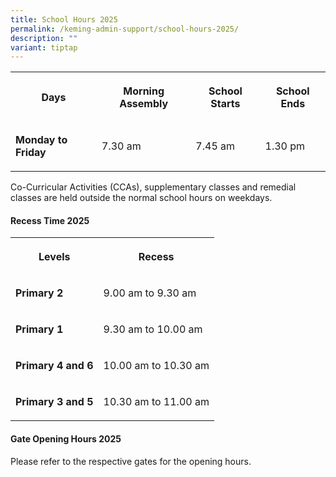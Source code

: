 ```yaml
---
title: School Hours 2025
permalink: /keming-admin-support/school-hours-2025/
description: ""
variant: tiptap
---
```

<table style="minWidth: 100px">
<colgroup>
<col>
<col>
<col>
<col>
</colgroup>
<tbody>
<tr>
<th rowspan="1" colspan="1">
<p>Days</p>
</th>
<th rowspan="1" colspan="1">
<p>Morning Assembly</p>
</th>
<th rowspan="1" colspan="1">
<p>School Starts</p>
</th>
<th rowspan="1" colspan="1">
<p>School Ends</p>
</th>
</tr>
<tr>
<td rowspan="1" colspan="1">
<p><strong>Monday to Friday</strong>
</p>
</td>
<td rowspan="1" colspan="1">
<p>7.30 am</p>
</td>
<td rowspan="1" colspan="1">
<p>7.45 am</p>
</td>
<td rowspan="1" colspan="1">
<p>1.30 pm</p>
</td>
</tr>
</tbody>
</table>
<p>Co-Curricular Activities (CCAs), supplementary classes and remedial classes
are held outside the normal school hours on weekdays.</p>
<h4><strong>Recess Time 2025</strong></h4>
<table style="minWidth: 50px">
<colgroup>
<col>
<col>
</colgroup>
<tbody>
<tr>
<th rowspan="1" colspan="1">
<p>Levels</p>
</th>
<th rowspan="1" colspan="1">
<p>Recess</p>
</th>
</tr>
<tr>
<td rowspan="1" colspan="1">
<p><strong>Primary 2</strong>
</p>
</td>
<td rowspan="1" colspan="1">
<p>9.00 am to 9.30 am</p>
</td>
</tr>
<tr>
<td rowspan="1" colspan="1">
<p><strong>Primary 1</strong>
</p>
</td>
<td rowspan="1" colspan="1">
<p>9.30 am to 10.00 am</p>
</td>
</tr>
<tr>
<td rowspan="1" colspan="1">
<p><strong>Primary 4 and 6</strong>
</p>
</td>
<td rowspan="1" colspan="1">
<p>10.00 am to 10.30 am</p>
</td>
</tr>
<tr>
<td rowspan="1" colspan="1">
<p><strong>Primary 3 and 5</strong>
</p>
</td>
<td rowspan="1" colspan="1">
<p>10.30 am to 11.00 am</p>
</td>
</tr>
</tbody>
</table>
<h4><strong>Gate Opening Hours 2025</strong></h4>
<p>Please refer to the respective gates for the opening hours.</p>